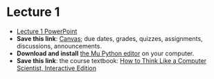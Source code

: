 # Lecture 1

- [Lecture 1 PowerPoint](lecture1.pptx)
- **Save this link**: [Canvas](https://canvas.sfu.ca/); due dates, grades, quizzes, assignments, discussions, announcements.
- **Download and install** [the Mu Python editor](https://codewith.mu/) on
  your computer.
- **Save this link**: the course textbook: [How to Think Like a
  Computer Scientist, Interactive Edition](https://runestone.academy/ns/books/published/120fall2022surrey/index.html#)
  